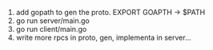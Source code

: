 1. add gopath to gen the proto. EXPORT GOAPTH -> $PATH
2. go run server/main.go
3. go run client/main.go
4. write more rpcs in proto, gen, implementa in server...